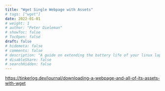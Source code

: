 ```yaml
---
title: "Wget Single Webpage with Assets"
# tags: ["wget"]
date: 2022-01-01
# weight: 1
# author: "Peter Dieleman"
# showToc: false
# TocOpen: false
draft: false
# hidemeta: false
# comments: false
# description: "A guide on extending the battery life of your linux laptop"
# disableShare: false
# searchHidden: false
---
```


<https://tinkerlog.dev/journal/downloading-a-webpage-and-all-of-its-assets-with-wget>